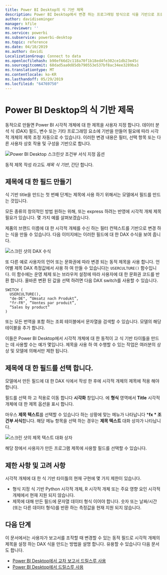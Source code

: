 ```yaml
---
title: Power BI Desktop의 식 기반 제목
description: Power BI Desktop에서 변경 하는 프로그래밍 방식으로 식을 기반으로 프로그래밍 방식으로 조건부 서식을 사용 하 여 동적 제목 만들기
author: davidiseminger
manager: kfile
ms.reviewer: ''
ms.service: powerbi
ms.subservice: powerbi-desktop
ms.topic: reference
ms.date: 04/10/2019
ms.author: davidi
LocalizationGroup: Connect to data
ms.openlocfilehash: b90ef66d2c118a70f1b18ed4fe302ce1db23e45c
ms.sourcegitcommit: 60dad5aa0d85db790553e537bf8ac34ee3289ba3
ms.translationtype: MT
ms.contentlocale: ko-KR
ms.lasthandoff: 05/29/2019
ms.locfileid: "64769750"
---
```

# <a name="expression-based-titles-in-power-bi-desktop"></a>Power BI Desktop의 식 기반 제목

동적으로 만들면 Power BI 시각적 개체에 대 한 제목을 사용자 지정 합니다. 데이터 분석 식 (DAX) 필드, 변수 또는 기타 프로그래밍 요소에 기반을 만들어 필요에 따라 시각적 개체의 제목 조정 자동으로 수 있습니다. 이러한 변경 내용은 필터, 선택 항목 또는 다른 사용자 상호 작용 및 구성을 기반으로 합니다.

![Power BI Desktop 스크린샷 조건부 서식 지정 옵션](media/desktop-conditional-formatting-visual-titles/expression-based-title-01.png)

동적 제목 작성 라고도 *제목 식 기반*, 간단 합니다. 

## <a name="create-a-field-for-your-title"></a>제목에 대 한 필드 만들기

식 기반 title을 만드는 첫 번째 단계는 제목에 사용 하기 위해서는 모델에서 필드를 만드는 것입니다. 

모든 종류의 창의적인 방법 원하는 위해, 또는 express 하려는 반영에 시각적 개체 제목 필요가 있습니다. 몇 가지 예를 살펴보겠습니다.

제품의 브랜드 이름에 대 한 시각적 개체를 수신 하는 필터 컨텍스트를 기반으로 변경 하는 식을 만들 수 있습니다. 다음 이미지에는 이러한 필드에 대 한 DAX 수식을 보여 줍니다.

![스크린 샷의 DAX 수식](media/desktop-conditional-formatting-visual-titles/expression-based-title-02.png)

또 다른 예로 사용자의 언어 또는 문화권에 따라 변경 되는 동적 제목을 사용 합니다. 언어별 제목 DAX 측정값에서 사용 하 여 만들 수 있습니다는 `USERCULTURE()` 함수입니다. 이 함수에는 운영 체제 또는 브라우저 설정에 따라 사용자에 대 한 문화권 코드를 반환 합니다. 올바른 변환 된 값을 선택 하려면 다음 DAX switch를 사용할 수 있습니다. 

```
SWITCH (
  USERCULTURE(),
  "de-DE", “Umsatz nach Produkt”,
  "fr-FR", “Ventes par produit”,
  “Sales by product”
)
```

또는 모든 번역을 포함 하는 조회 테이블에서 문자열을 검색할 수 있습니다. 모델의 해당 테이블을 추가 합니다. 

이들은 Power BI Desktop에서 시각적 개체에 대 한 동적이 고 식 기반 타이틀을 만드는 데 사용할 수는 예가 몇입니다. 제목을 사용 하 여 수행할 수 있는 작업은 여러분의 상상 및 모델에 의해서만 제한 됩니다.


## <a name="select-your-field-for-your-title"></a>제목에 대 한 필드를 선택 합니다.

모델에서 만든 필드에 대 한 DAX 식에서 작성 한 후에 시각적 개체의 제목에 적용 해야 합니다.

필드를 선택 하 고 적용로 이동 합니다 **시각화** 창입니다. 에 **형식** 영역에서 **Title** 시각적 개체에 대 한 제목 옵션을 표시 합니다. 

마우스 **제목 텍스트**를 선택할 수 있습니다 하는 상황에 맞는 메뉴가 나타납니다 ***fx * 조건부 서식**합니다. 해당 메뉴 항목을 선택 하는 경우는 **제목 텍스트** 대화 상자가 나타납니다. 

![스크린 샷의 제목 텍스트 대화 상자](media/desktop-conditional-formatting-visual-titles/expression-based-title-02b.png)

해당 창에서 사용자가 만든 프로그램 제목에 사용할 필드를 선택할 수 있습니다.

## <a name="limitations-and-considerations"></a>제한 사항 및 고려 사항

시각적 개체에 대 한 식 기반 타이틀의 현재 구현에 몇 가지 제한이 있습니다.

* 형식 지정 식 기반 Python 시각적 개체, R 시각적 개체 또는 주요 영향 요인 시각적 개체에서 현재 지원 되지 않습니다.
* 제목에 대해 만든 필드에 문자열 데이터 형식 이어야 합니다. 숫자 또는 날짜/시간 (또는 다른 데이터 형식)를 반환 하는 측정값을 현재 지원 되지 않습니다.

## <a name="next-steps"></a>다음 단계

이 문서에서는 사용자가 보고서를 조작할 때 변경할 수 있는 동적 필드로 시각적 개체의 제목을 설정 하는 DAX 식을 만드는 방법을 설명 합니다. 유용할 수 있습니다 다음 문서도 합니다.

* [Power BI Desktop에서 교차 보고서 드릴스루 사용](desktop-cross-report-drill-through.md)
* [Power BI Desktop에서 드릴스루 사용](desktop-drillthrough.md)